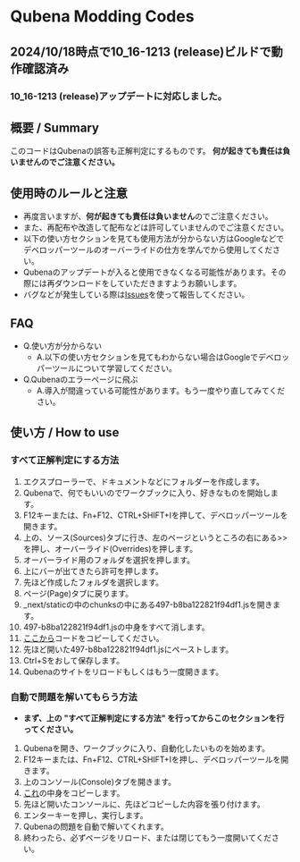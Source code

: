 # Qubena Modding Codes
## 2024/10/18時点で10_16-1213 (release)ビルドで動作確認済み
### 10_16-1213 (release)アップデートに対応しました。
## 概要 / Summary
このコードはQubenaの誤答も正解判定にするものです。
**何が起きても責任は負いませんのでご注意ください。**
## 使用時のルールと注意
- 再度言いますが、**何が起きても責任は負いません**のでご注意ください。
- また、再配布や改造して配布などは許可していませんのでご注意ください。
- 以下の使い方セクションを見ても使用方法が分からない方はGoogleなどでデベロッパーツールのオーバーライドの仕方を学んでから使用してください。
- Qubenaのアップデートが入ると使用できなくなる可能性があります。その際には再ダウンロードをしていただきますようお願いします。
- バグなどが発生している際は[Issues](https://github.com/takuan-tv-2sei/9bn-a/issues)を使って報告してください。
## FAQ
- Q.使い方が分からない
    - A.以下の使い方セクションを見てもわからない場合はGoogleでデベロッパーツールについて学習してください。
- Q.Qubenaのエラーページに飛ぶ
    - A.導入が間違っている可能性があります。もう一度やり直してみてください。
## 使い方 / How to use
### すべて正解判定にする方法
1. エクスプローラーで、ドキュメントなどにフォルダーを作成します。
2. Qubenaで、何でもいいのでワークブックに入り、好きなものを開始します。
3. F12キーまたは、Fn+F12、CTRL+SHIFT+Iを押して、デベロッパーツールを開きます。
4. 上の、ソース(Sources)タブに行き、左のページというところの右にある>>を押し、オーバーライド(Overrides)を押します。
5. オーバーライド用のフォルダを選択を押します。
6. 上にバーが出てきたら許可を押します。
7. 先ほど作成したフォルダを選択します。
8. ページ(Page)タブに戻ります。
9. _next/staticの中のchunksの中にある497-b8ba122821f94df1.jsを開きます。
10. 497-b8ba122821f94df1.jsの中身をすべて消します。
11. [ここから](https://github.com/takuan-tv-2sei/9bn-a/blob/main/648-7a0f793f285b714f.js)コードをコピーしてください。
12. 先ほど開いた497-b8ba122821f94df1.jsにペーストします。
13. Ctrl+Sをおして保存します。
14. Qubenaのサイトをリロードもしくはもう一度開きます。

### 自動で問題を解いてもらう方法
- **まず、上の "すべて正解判定にする方法" を行ってからこのセクションを行ってください。**
1. Qubenaを開き、ワークブックに入り、自動化したいものを始めます。
2. F12キーまたは、Fn+F12、CTRL+SHIFT+Iを押し、デベロッパーツールを開きます。
3. 上のコンソール(Console)タブを開きます。
4. [これ](https://github.com/takuan-tv-2sei/9bn-a/blob/main/Automatic.js)の中身をコピーします。
5. 先ほど開いたコンソールに、先ほどコピーした内容を張り付けます。
6. エンターキーを押し、実行します。
7. Qubenaの問題を自動で解いてくれます。
8. 終わったら、必ずページをリロード、または閉じてもう一度開いてください。
